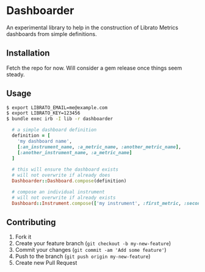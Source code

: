 # Dashboarder

An experimental library to help in the construction of Librato Metrics dashboards from simple definitions. 

## Installation

Fetch the repo for now.  Will consider a gem release once things seem steady.  

## Usage

```bash
$ export LIBRATO_EMAIL=me@example.com
$ export LIBRATO_KEY=123456
$ bundle exec irb -I lib -r dashboarder
```

```ruby
  # a simple dashboard definition
  definition = [
    'my dashboard name',
    [:an_instrument_name, :a_metric_name, :another_metric_name],
    [:another_instrument_name, :a_metric_name]
  ]
  
  # this will ensure the dashboard exists
  # will not overwrite if already does
  Dashboarder::Dashboard.compose(definition)

  # compose an individual instrument
  # will not overwrite if already exists
  Dashboard::Instrument.compose(['my instrument', :first_metric, :second_metric])
```

## Contributing

1. Fork it
2. Create your feature branch (`git checkout -b my-new-feature`)
3. Commit your changes (`git commit -am 'Add some feature'`)
4. Push to the branch (`git push origin my-new-feature`)
5. Create new Pull Request
